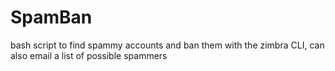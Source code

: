 SpamBan
=======

bash script to find spammy accounts and ban them with the zimbra CLI, can also email a list of possible spammers
